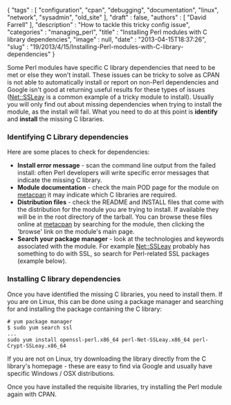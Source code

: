 {
   "tags" : [
      "configuration",
      "cpan",
      "debugging",
      "documentation",
      "linux",
      "network",
      "sysadmin",
      "old_site"
   ],
   "draft" : false,
   "authors" : [
      "David Farrell"
   ],
   "description" : "How to tackle this tricky config issue",
   "categories" : "managing_perl",
   "title" : "Installing Perl modules with C library dependencies",
   "image" : null,
   "date" : "2013-04-15T18:37:26",
   "slug" : "19/2013/4/15/Installing-Perl-modules-with-C-library-dependencies"
}


Some Perl modules have specific C library dependencies that need to be met or else they won't install. These issues can be tricky to solve as CPAN is not able to automatically install or report on non-Perl dependencies and Google isn't good at returning useful results for these types of issues ([Net::SSLeay](https://metacpan.org/module/MIKEM/Net-SSLeay-1.54/lib/Net/SSLeay.pod) is a common example of a tricky module to install). Usually you will only find out about missing dependencies when trying to install the module, as the install will fail. What you need to do at this point is **identify** and **install** the missing C libraries.

### Identifying C Library dependencies

Here are some places to check for dependencies:

-   **Install error message** - scan the command line output from the failed install: often Perl developers will write specific error messages that indicate the missing C library.
-   **Module documentation** - check the main POD page for the module on [metacpan](https://metacpan.org/) it may indicate which C libraries are required.
-   **Distribution files** - check the README and INSTALL files that come with the distribution for the module you are trying to install. If available they will be in the root directory of the tarball. You can browse these files online at [metacpan](https://metacpan.org/) by searching for the module, then clicking the 'browse' link on the module's main page.
-   **Search your package manager** - look at the technologies and keywords associated with the module. For example [Net::SSLeay](https://metacpan.org/module/MIKEM/Net-SSLeay-1.54/lib/Net/SSLeay.pod) probably has something to do with SSL, so search for Perl-related SSL packages (example below).

### Installing C library dependencies

Once you have identified the missing C libraries, you need to install them. If you are on Linux, this can be done using a package manager and searching for and installing the package containing the C library:

``` prettyprint
# yum package manager
$ sudo yum search ssl
...
sudo yum install openssl-perl.x86_64 perl-Net-SSLeay.x86_64 perl-Crypt-SSLeay.x86_64
```

If you are not on Linux, try downloading the library directly from the C library's homepage - these are easy to find via Google and usually have specific Windows / OSX distributions.

Once you have installed the requisite libraries, try installing the Perl module again with CPAN.
